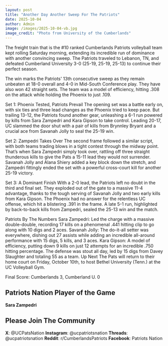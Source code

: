 ```yaml
---
layout: post
title: "Another Day Another Sweep For The Patriots"
date: 2025-10-04
author: Admin
image: /images/2025-10-04-vb.jpg
image_credit: "Photo from University of the Cumberlands"
---
```



The freight train that is the #10 ranked Cumberlands Patriots volleyball team kept rolling Saturday morning, extending its incredible run of dominance with another convincing sweep. The Patriots traveled to Lebanon, TN, and defeated Cumberland University 3-0 (25-19, 25-19, 25-13) to continue their perfect season.

The win marks the Patriots' 13th consecutive sweep as they remain unbeaten at 18-0 overall and 4-0 in Mid-South Conference play. They have also won 42 straight sets. The team was a model of efficiency, hitting .308 on the attack while holding the Phoenix to just .109.

Set 1: Phoenix Tested, Patriots Prevail
The opening set was a battle early on, with six ties and three lead changes as the Phoenix tried to keep pace. But trailing 13-12, the Patriots found another gear, unleashing a 6-1 run powered by kills from Sara Zampedri and Kara Gipson to take control. Leading 20-17, UC slammed the door shut with a pair of kills from Brynnley Bryant and a crucial ace from Savanah Jolly to seal the 25-19 win.

Set 2: Zampedri Takes Over
The second frame followed a similar script, with both teams trading blows in a tight contest through the midway point. That’s when Sara Zampedri simply took over, rattling off three straight thunderous kills to give the Pats a 15-11 lead they would not surrender. Savanah Jolly and Alana Shiery added a key block down the stretch, and Zampedri fittingly ended the set with a powerful cross-court kill for another 25-19 victory.

Set 3: A Dominant Finish
With a 2-0 lead, the Patriots left no doubt in the third and final set. They exploded out of the gate to a massive 11-4 advantage, thanks to the tough serving of Savanah Jolly and two early kills from Kara Gipson. The Phoenix had no answer for the relentless UC offense, which hit a blistering .391 in the frame. A late 5-1 run, highlighted by back-to-back kills from Zampedri, sealed the 25-13 win and the match.

Patriots By The Numbers
Sara Zampedri: Led the charge with a massive double-double, recording 17 kills on a phenomenal .441 hitting clip to go along with 10 digs and 2 aces.
Savanah Jolly: The do-it-all setter was everywhere, dishing out 27 assists while adding an incredible all-around performance with 15 digs, 5 kills, and 3 aces.
Kara Gipson: A model of efficiency, putting down 9 kills on just 12 attempts for an incredible .750 hitting percentage.
The defense was stout all day, led by 15 digs from Davey Slaughter and totaling 55 as a team.
Up Next
The Pats will return to their home court on Friday, October 10th, to host Bethel University (Tenn.) at the UC Volleyball Gym.

Final Score: Cumberlands 3, Cumberland U. 0

## Patriots Nation Player of the Game

**Sara Zampedri**

## Please Join The Community

**X**: @UCPatsNation
**Instagram**: @ucpatriotsnation
**Threads**: @ucpatriotsnation
**Reddit**: r/CumberlandsPatriots
**Facebook**: Patriots Nation